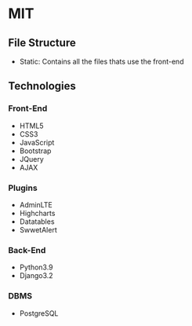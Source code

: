 # MIT
## File Structure
- Static: Contains all the files thats use the front-end

## Technologies
### Front-End
- HTML5
- CSS3
- JavaScript
- Bootstrap
- JQuery
- AJAX

### Plugins
- AdminLTE
- Highcharts
- Datatables
- SwwetAlert

### Back-End
- Python3.9
- Django3.2

### DBMS
- PostgreSQL

